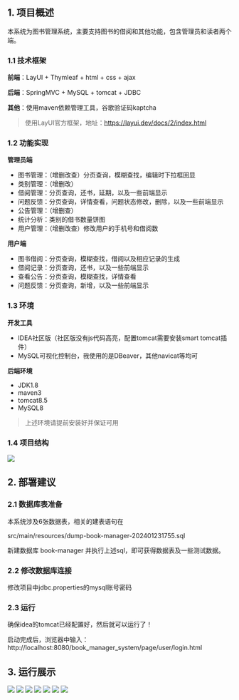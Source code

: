 ## 1. 项目概述
本系统为图书管理系统，主要支持图书的借阅和其他功能，包含管理员和读者两个端。

### 1.1 技术框架
**前端**：LayUI + Thymleaf + html + css + ajax

**后端**：SpringMVC + MySQL + tomcat + JDBC

**其他**：使用maven依赖管理工具，谷歌验证码kaptcha
> 使用LayUI官方框架，地址：https://layui.dev/docs/2/index.html

### 1.2 功能实现
**管理员端**

* 图书管理：（增删改查）分页查询，模糊查找，编辑时下拉框回显
* 类别管理：（增删改）
* 借阅管理：分页查询，还书，延期，以及一些前端显示
* 问题反馈：分页查询，详情查看，问题状态修改，删除，以及一些前端显示
* 公告管理：（增删查）
* 统计分析：类别的借书数量饼图
* 用户管理：（增删改查）修改用户的手机号和借阅数

**用户端**
* 图书借阅：分页查询，模糊查找，借阅以及相应记录的生成
* 借阅记录：分页查询，还书，以及一些前端显示
* 查看公告：分页查询，模糊查找，详情查看
* 问题反馈：分页查询，新增，以及一些前端显示

### 1.3 环境
**开发工具**

* IDEA社区版（社区版没有js代码高亮，配置tomcat需要安装smart tomcat插件）
* MySQL可视化控制台，我使用的是DBeaver，其他navicat等均可

**后端环境**

* JDK1.8
* maven3
* tomcat8.5
* MySQL8
> 上述环境请提前安装好并保证可用

### 1.4 项目结构
![](src/main/resources/image/项目结构.png )

## 2. 部署建议
### 2.1 数据库表准备
本系统涉及6张数据表，相关的建表语句在

src/main/resources/dump-book-manager-202401231755.sql

新建数据库 book-manager 并执行上述sql，即可获得数据表及一些测试数据。
### 2.2 修改数据库连接

修改项目中jdbc.properties的mysql账号密码

### 2.3 运行
确保idea的tomcat已经配置好，然后就可以运行了！

启动完成后，浏览器中输入：http://localhost:8080/book_manager_system/page/user/login.html

## 3. 运行展示
![](src/main/resources/image/1.png)
![](src/main/resources/image/2.png)
![](src/main/resources/image/3.png)
![](src/main/resources/image/4.png)
![](src/main/resources/image/5.png)
![](src/main/resources/image/6.png)
![](src/main/resources/image/7.png)